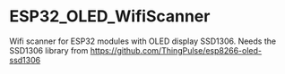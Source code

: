 # ESP32_OLED_WifiScanner
Wifi scanner for ESP32 modules with OLED display SSD1306. Needs the SSD1306 library from https://github.com/ThingPulse/esp8266-oled-ssd1306 


